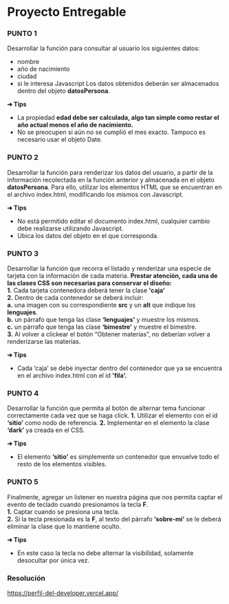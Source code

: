 
# Proyecto Entregable

### PUNTO 1
Desarrollar la función para consultar al usuario los siguientes datos:
- nombre
- año de nacimiento
- ciudad
- si le interesa Javascript
Los datos obtenidos deberán ser almacenados dentro del objeto **datosPersona**.

**➔ Tips**
- La propiedad **edad debe ser calculada, algo tan simple como restar el año actual menos el año de nacimiento.**
- No se preocupen si aún no se cumplió el mes exacto. Tampoco es necesario usar el objeto Date.

### PUNTO 2
Desarrollar la función para renderizar los datos del usuario, a partir de la información recolectada en la función anterior y almacenada en el objeto **datosPersona**. Para ello, utilizar los elementos HTML que se encuentran en el archivo index.html, modificando los mismos con Javascript.

**➔ Tips**
- No está permitido editar el documento index.html, cualquier cambio debe realizarse utilizando Javascript.
- Ubica los datos del objeto en el **<span>** que corresponda.

### PUNTO 3
Desarrollar la función que recorra el listado y renderizar una especie de tarjeta con la información de cada materia. **Prestar atención, cada una de las clases CSS son necesarias para conservar el diseño:**  
**1.** Cada tarjeta contenedora deberá tener la clase **'caja'**  
**2.** Dentro de cada contenedor se deberá incluir:  
**a.** una imagen con su correspondiente **src** y un **alt** que indique los **lenguajes**.  
**b.** un párrafo que tenga las clase **‘lenguajes’** y muestre los mismos.  
**c.** un párrafo que tenga las clase **‘bimestre’** y muestre el bimestre.  
**3.** Al volver a clickear el botón “Obtener materias”, no deberían volver a renderizarse las materias.  

**➔ Tips**
- Cada ‘caja’ se debe inyectar dentro del contenedor que ya se encuentra en el archivo index.html con el id **'fila'.**

### PUNTO 4
Desarrollar la función que permita al botón de alternar tema funcionar correctamente cada vez que se haga click.
**1.** Utilizar el elemento con el id **‘sitio’** como nodo de referencia.
**2.** Implementar en el elemento la clase **‘dark’** ya creada en el CSS.

**➔ Tips**
- El elemento **‘sitio’** es simplemente un contenedor que envuelve todo el resto de los elementos visibles.

###  PUNTO 5
Finalmente, agregar un listener en nuestra página que nos permita captar el evento de teclado cuando presionamos la tecla **F**.  
**1.** Captar cuando se presiona una tecla.  
**2.** Si la tecla presionada es la **F**, al texto del párrafo **‘sobre-mi’** se le deberá eliminar la clase que lo mantiene oculto.

**➔ Tips**
- En este caso la tecla no debe alternar la visibilidad, solamente desocultar por única vez.

### Resolución
https://perfil-del-developer.vercel.app/